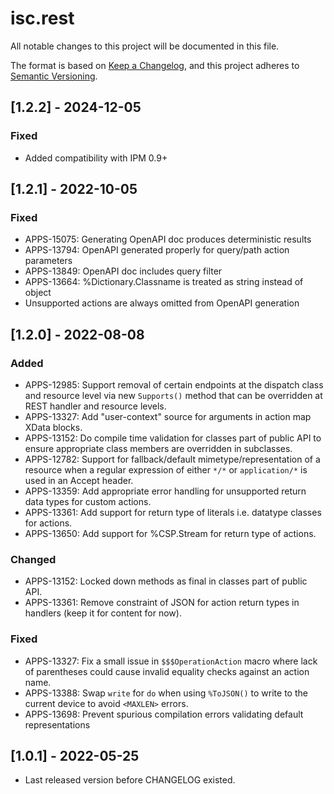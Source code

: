 # isc.rest

All notable changes to this project will be documented in this file.

The format is based on [Keep a Changelog](https://keepachangelog.com/en/1.0.0/),
and this project adheres to [Semantic Versioning](https://semver.org/spec/v2.0.0.html).

## [1.2.2] - 2024-12-05

### Fixed
- Added compatibility with IPM 0.9+

## [1.2.1] - 2022-10-05

### Fixed
- APPS-15075: Generating OpenAPI doc produces deterministic results
- APPS-13794: OpenAPI generated properly for query/path action parameters
- APPS-13849: OpenAPI doc includes query filter
- APPS-13664: %Dictionary.Classname is treated as string instead of object
- Unsupported actions are always omitted from OpenAPI generation

## [1.2.0] - 2022-08-08

### Added 
- APPS-12985: Support removal of certain endpoints at the dispatch class and resource level
via new `Supports()` method that can be overridden at REST handler and resource levels.
- APPS-13327: Add "user-context" source for arguments in action map XData blocks.
- APPS-13152: Do compile time validation for classes part of public API to ensure
appropriate class members are overridden in subclasses.
- APPS-12782: Support for fallback/default mimetype/representation of a resource when a 
regular expression of either `*/*` or `application/*` is used in an Accept header.
- APPS-13359: Add appropriate error handling for unsupported return data types for custom actions.
- APPS-13361: Add support for return type of literals i.e. datatype classes for actions.
- APPS-13650: Add support for %CSP.Stream for return type of actions.

### Changed
- APPS-13152: Locked down methods as final in classes part of public API.
- APPS-13361: Remove constraint of JSON for action return types in handlers (keep it for content for now).

### Fixed
- APPS-13327: Fix a small issue in `$$$OperationAction` macro where lack of 
parentheses could cause invalid equality checks against an action name.
- APPS-13388: Swap `write` for `do` when using `%ToJSON()` to write to the current 
device to avoid `<MAXLEN>` errors.
- APPS-13698: Prevent spurious compilation errors validating default representations

## [1.0.1] - 2022-05-25
- Last released version before CHANGELOG existed.

